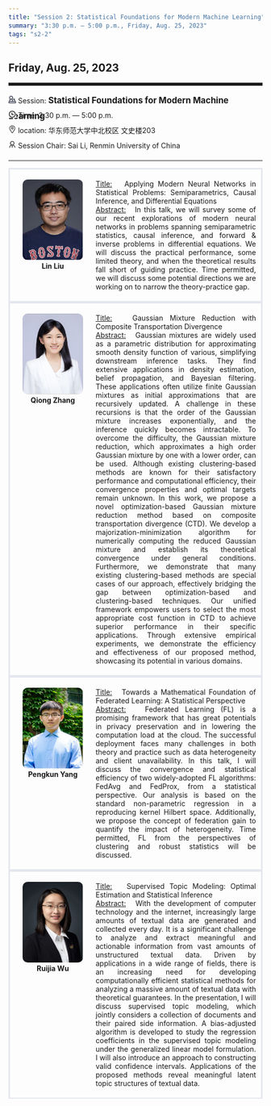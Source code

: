 ```yaml
---
title: "Session 2: Statistical Foundations for Modern Machine Learning"
summary: "3:30 p.m. — 5:00 p.m., Friday, Aug. 25, 2023"
tags: "s2-2"
---
```


Friday, Aug. 25, 2023
------


<hr style="border: 0; border-top: 5px solid;">

<div class="tip">
    <img class="icon" src="/icon/yanjiang.png" />
    Session: <span class="font-bold" style="font-size:120%">Statistical Foundations for Modern Machine Learning</span>
</div>

<div class="tip">
    <img class="icon" src="/icon/shizhong.png" />
    Time: 3:30 p.m. — 5:00 p.m.
</div>
<div class="tip">
    <img class="icon" src="/icon/didian.png" />
    location: 华东师范大学中北校区 文史楼203
</div>


<div class="tip">
    <img class="icon" src="/icon/lingdao.png" />
    Session Chair: Sai Li, Renmin University of China
</div>


________________________________________

<div class="row">
    <div class="left">
        <img src="/images/liulin.png" class="avatar" />
        <div class="font-small font-bold">
            <a>
                Lin Liu
            </a>
        </div>
    </div>
    <div class="right">
        <div class="font-small">
            <u>Title:</u> &nbsp;
            Applying Modern Neural Networks in Statistical Problems: Semiparametrics, Causal Inference, and Differential Equations
        </div>
        <div class="content font-small">
            <u>Abstract:</u> &nbsp;
            In this talk, we will survey some of our recent explorations of modern neural networks in problems spanning semiparametric statistics, causal inference, and forward & inverse problems in differential equations. We will discuss the practical performance, some limited theory, and when the theoretical results fall short of guiding practice. Time permitted, we will discuss some potential directions we are working on to narrow the theory-practice gap.
        </div>
    </div>
</div>

<div class="row">
    <div class="left">
        <img src="/images/zhangqiong.png" class="avatar" />
        <div class="font-small font-bold">
            <a>
                Qiong Zhang
            </a>
        </div>
    </div>
    <div class="right">
        <div class="font-small">
            <u>Title:</u> &nbsp;
            Gaussian Mixture Reduction with Composite Transportation Divergence
        </div>
        <div class="content font-small">
            <u>Abstract:</u> &nbsp;
            Gaussian mixtures are widely used as a parametric distribution for approximating smooth density function of various, simplifying downstream inference tasks. They find extensive applications in density estimation, belief propagation, and Bayesian filtering. These applications often utilize finite Gaussian mixtures as initial approximations that are recursively updated. A challenge in these recursions is that the order of the Gaussian mixture increases exponentially, and the inference quickly becomes intractable. To overcome the difficulty, the Gaussian mixture reduction, which approximates a high order Gaussian mixture by one with a lower order, can be used. Although existing clustering-based methods are known for their satisfactory performance and computational efficiency, their convergence properties and optimal targets remain unknown. In this work, we propose a novel optimization-based Gaussian mixture reduction method based on composite transportation divergence (CTD). We develop a majorization-minimization algorithm for numerically computing the reduced Gaussian mixture and establish its theoretical convergence under general conditions. Furthermore, we demonstrate that many existing clustering-based methods are special cases of our approach, effectively bridging the gap between optimization-based and clustering-based techniques. Our unified framework empowers users to select the most appropriate cost function in CTD to achieve superior performance in their specific applications. Through extensive empirical experiments, we demonstrate the efficiency and effectiveness of our proposed method, showcasing its potential in various domains.
        </div>
    </div>
</div>

<div class="row">
    <div class="left">
        <img src="/images/pengkun.png" class="avatar" />
        <div class="font-small font-bold">
            <a>
                Pengkun Yang
            </a>
        </div>
    </div>
    <div class="right">
        <div class="font-small">
            <u>Title:</u> &nbsp;
            Towards a Mathematical Foundation of Federated Learning: A Statistical Perspective
        </div>
        <div class="content font-small">
            <u>Abstract:</u> &nbsp;
            Federated Learning (FL) is a promising framework that has great potentials in privacy preservation and in lowering the computation load at the cloud. The successful deployment faces many challenges in both theory and practice such as data heterogeneity and client unavailability. In this talk, I will discuss the convergence and statistical efficiency of two widely-adopted FL algorithms: FedAvg and FedProx, from a statistical perspective. Our analysis is based on the standard non-parametric regression in a reproducing kernel Hilbert space. Additionally, we propose the concept of federation gain to quantify the impact of heterogeneity. Time permitted, FL from the perspectives of clustering and robust statistics will be discussed. 
        </div>
    </div>
</div>

<div class="row">
    <div class="left">
        <img src="/images/ruijia.png" class="avatar" />
        <div class="font-small font-bold">
            <a>
                Ruijia Wu
            </a>
        </div>
    </div>
    <div class="right">
        <div class="font-small">
            <u>Title:</u> &nbsp;
            Supervised Topic Modeling: Optimal Estimation and Statistical Inference
        </div>
        <div class="content font-small">
            <u>Abstract:</u> &nbsp;
            With the development of computer technology and the internet, increasingly large amounts of textual data are generated and collected every day. It is a significant challenge to analyze and extract meaningful and actionable information from vast amounts of unstructured textual data. Driven by applications in a wide range of fields, there is an increasing need for developing computationally efficient statistical methods for analyzing a massive amount of textual data with theoretical guarantees. In the presentation, I will discuss supervised topic modeling, which jointly considers a collection of documents and their paired side information. A bias-adjusted algorithm is developed to study the regression coefficients in the supervised topic modeling under the generalized linear model formulation. I will also introduce an approach to constructing valid confidence intervals. Applications of the proposed methods reveal meaningful latent topic structures of textual data. 
        </div>
    </div>
</div>

<style>

.tip {
    height: 30px;
    line-height: 30px;
}

.icon {
    width: 15px;
}

.row {
    padding: 10px; 
    height: auto; 
    border-bottom-width: 2px; 
    border-style: solid; 
    border-color: #E4E7ED; 
    padding-bottom: 20px; 
    padding-top: 20px;
    display: flex; 
    text-align: justify;
}

.left {
    min-width: 150px !important;
    text-align: center;
}

.avatar {
    width: 120px;
    height: 160px;
    max-width: 100%;
    border-radius: 10px;
}

.right {
    margin-left: 10px; 
    max-width: 80%;
}


.font-small {
    /* font-size: 16px; */
}

.font-bold {
    font-weight: bold;
}
</style>